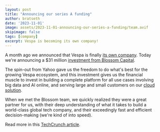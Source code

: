 ```yaml
--- 
layout: post
title: "Announcing our series A funding"
author: bratseth
date: '2023-11-01'
image: assets/2023-11-01-announcing-our-series-a-funding/team.avif
skipimage: false
tags: [company]
excerpt: Vespa is becoming its own company!
---
```


A month ago we announced that Vespa is finally
[its own company](2023-10-03-vespa-is-becoming-its-own-company). 
Today we're announcing a $31 million 
[investment from Blossom Capital](https://www.blossomcap.com/portfolio/vespa-ai).

The spin-out from Yahoo gave us the freedom to do what's best for the growing Vespa ecosystem,
and this investment gives us the financial muscle to invest in building a complete platform for
all use cases involving big data and AI online, and serving large and small customers on our
[cloud solution](https://cloud.vespa.ai).

When we met the Blossom team, we quickly realized they were a great partner for us, with their deep
understanding of what it takes to build a world-class global tech company, and their exceedingly fast 
and efficient decision-making (we're kind of into speed).

Read more in this
[TechCrunch article](https://techcrunch.com/2023/11/01/yahoo-spin-out-vespa-lands-31m-investment-from-blossom/).
